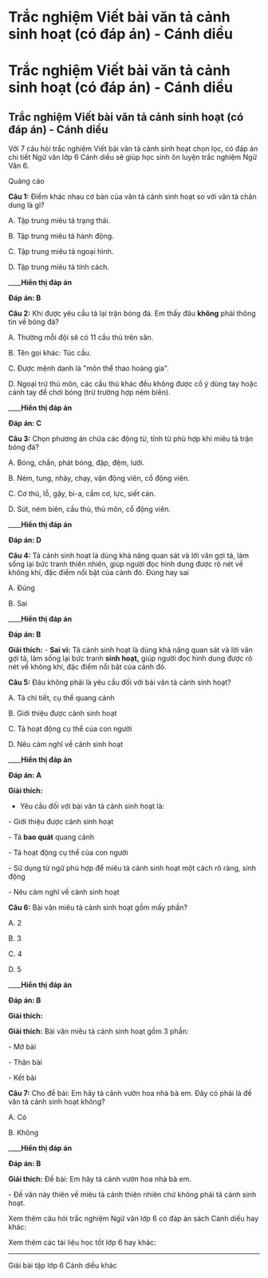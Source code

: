 # Trắc nghiệm Viết bài văn tả cảnh sinh hoạt (có đáp án) - Cánh diều

# Trắc nghiệm Viết bài văn tả cảnh sinh hoạt (có đáp án) - Cánh diều

## Trắc nghiệm Viết bài văn tả cảnh sinh hoạt (có đáp án) - Cánh diều

Với 7 câu hỏi trắc nghiệm Viết bài văn tả cảnh sinh hoạt chọn lọc, có đáp án chi tiết Ngữ văn lớp 6 Cánh diều sẽ giúp học sinh ôn luyện trắc nghiệm Ngữ Văn 6.

Quảng cáo

**Câu 1:** Điểm khác nhau cơ bản của văn tả cảnh sinh hoạt so với văn tả chân dung là gì?

A. Tập trung miêu tả trạng thái.

B. Tập trung miêu tả hành động.

C. Tập trung miêu tả ngoại hình.

D. Tập trung miêu tả tính cách.

____**Hiển thị đáp án**

**Đáp án: B**

**Câu 2:** Khi được yêu cầu tả lại trận bóng đá. Em thấy đâu **không** phải thông tin về bóng đá?

A. Thường mỗi đội sẽ có 11 cầu thủ trên sân.

B. Tên gọi khác: Túc cầu.

C. Được mệnh danh là "môn thể thao hoàng gia".

D. Ngoại trừ thủ môn, các cầu thủ khác đều không được cố ý dùng tay hoặc cánh tay để chơi bóng (trừ trường hợp ném biên).

____**Hiển thị đáp án**

**Đáp án: C**

**Câu 3:** Chọn phương án chứa các động từ, tính từ phù hợp khi miêu tả trận bóng đá?

A. Bóng, chắn, phát bóng, đập, đệm, lưới.

B. Ném, tung, nhảy, chạy, vận động viên, cổ động viên.

C. Cơ thủ, lỗ, gậy, bi-a, cầm cơ, lực, siết cán.

D. Sút, ném biên, cầu thủ, thủ môn, cổ động viên.

____**Hiển thị đáp án**

**Đáp án: D**

**Câu 4:** Tả cảnh sinh hoạt là dùng khả năng quan sát và lời văn gợi tả, làm sống lại bức tranh thiên nhiên, giúp người đọc hình dung được rõ nét về không khí, đặc điểm nổi bật của cảnh đó. Đúng hay sai

A. Đúng

B. Sai

____**Hiển thị đáp án**

**Đáp án: B**

**Giải thích:** \- **Sai vì:** Tả cảnh sinh hoạt là dùng khả năng quan sát và lời văn gợi tả, làm sống lại bức tranh **sinh hoạt,** giúp người đọc hình dung được rõ nét về không khí, đặc điểm nổi bật của cảnh đó.

**Câu 5:** Đâu không phải là yêu cầu đối với bài văn tả cảnh sinh hoạt?

A. Tả chi tiết, cụ thể quang cảnh

B. Giới thiệu được cảnh sinh hoạt

C. Tả hoạt động cụ thể của con người

D. Nêu cảm nghĩ về cảnh sinh hoạt

____**Hiển thị đáp án**

**Đáp án: A**

**Giải thích:**

* Yêu cầu đối với bài văn tả cảnh sinh hoạt là:

\- Giới thiệu được cảnh sinh hoạt

\- Tả **bao quát** quang cảnh

\- Tả hoạt động cụ thể của con người

\- Sử dụng từ ngữ phù hợp để miêu tả cảnh sinh hoạt một cách rõ ràng, sinh động

\- Nêu cảm nghĩ về cảnh sinh hoạt

**Câu 6:** Bài văn miêu tả cảnh sinh hoạt gồm mấy phần?

A. 2

B. 3

C. 4

D. 5

____**Hiển thị đáp án**

**Đáp án: B**

**Giải thích:**

**Giải thích:** Bài văn miêu tả cảnh sinh hoạt gồm 3 phần:

\- Mở bài

\- Thân bài

\- Kết bài

**Câu 7:** Cho đề bài: Em hãy tả cảnh vườn hoa nhà bà em. Đây có phải là đề văn tả cảnh sinh hoạt không?

A. Có

B. Không

____**Hiển thị đáp án**

**Đáp án: B**

**Giải thích:** Đề bài: Em hãy tả cảnh vườn hoa nhà bà em.

\- Đề văn này thiên về miêu tả cảnh thiên nhiên chứ không phải tả cảnh sinh hoạt.

Xem thêm câu hỏi trắc nghiệm Ngữ văn lớp 6 có đáp án sách Cánh diều hay khác:

Xem thêm các tài liệu học tốt lớp 6 hay khác:

* * *

Giải bài tập lớp 6 Cánh diều khác
